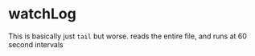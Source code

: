 # watchLog
This is basically just `tail` but worse. reads the entire file, and runs at 60 second intervals
